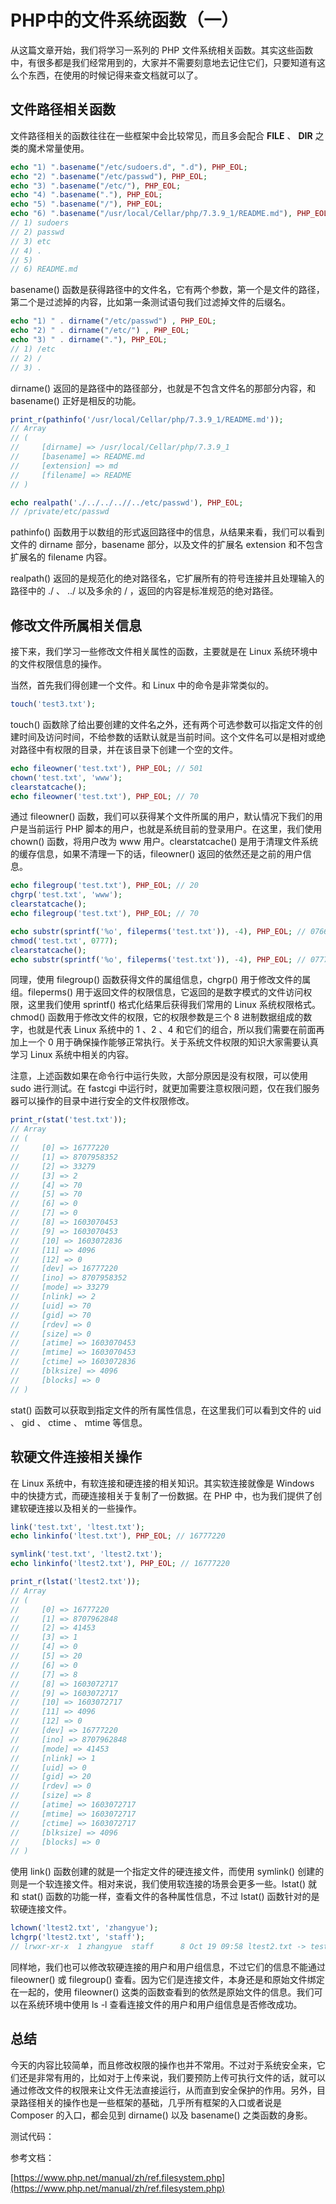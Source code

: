 # PHP中的文件系统函数（一）

从这篇文章开始，我们将学习一系列的 PHP 文件系统相关函数。其实这些函数中，有很多都是我们经常用到的，大家并不需要刻意地去记住它们，只要知道有这么个东西，在使用的时候记得来查文档就可以了。

## 文件路径相关函数

文件路径相关的函数往往在一些框架中会比较常见，而且多会配合 __FILE__ 、 __DIR__ 之类的魔术常量使用。

```php
echo "1) ".basename("/etc/sudoers.d", ".d"), PHP_EOL;
echo "2) ".basename("/etc/passwd"), PHP_EOL;
echo "3) ".basename("/etc/"), PHP_EOL;
echo "4) ".basename("."), PHP_EOL;
echo "5) ".basename("/"), PHP_EOL;
echo "6) ".basename("/usr/local/Cellar/php/7.3.9_1/README.md"), PHP_EOL;
// 1) sudoers
// 2) passwd
// 3) etc
// 4) .
// 5) 
// 6) README.md
```

basename() 函数是获得路径中的文件名，它有两个参数，第一个是文件的路径，第二个是过滤掉的内容，比如第一条测试语句我们过滤掉文件的后缀名。

```php
echo "1) " . dirname("/etc/passwd") , PHP_EOL;
echo "2) " . dirname("/etc/") , PHP_EOL;
echo "3) " . dirname("."), PHP_EOL;
// 1) /etc
// 2) /
// 3) .
```

dirname() 返回的是路径中的路径部分，也就是不包含文件名的那部分内容，和 basename() 正好是相反的功能。

```php
print_r(pathinfo('/usr/local/Cellar/php/7.3.9_1/README.md'));
// Array
// (
//     [dirname] => /usr/local/Cellar/php/7.3.9_1
//     [basename] => README.md
//     [extension] => md
//     [filename] => README
// )

echo realpath('./../../..//../etc/passwd'), PHP_EOL;
// /private/etc/passwd
```

pathinfo() 函数用于以数组的形式返回路径中的信息，从结果来看，我们可以看到文件的 dirname 部分，basename 部分，以及文件的扩展名 extension 和不包含扩展名的 filename 内容。

realpath() 返回的是规范化的绝对路径名，它扩展所有的符号连接并且处理输入的路径中的 ./ 、 ../ 以及多余的 / ，返回的内容是标准规范的绝对路径。 

## 修改文件所属相关信息

接下来，我们学习一些修改文件相关属性的函数，主要就是在 Linux 系统环境中的文件权限信息的操作。

当然，首先我们得创建一个文件。和 Linux 中的命令是非常类似的。

```php
touch('test3.txt');
```

touch() 函数除了给出要创建的文件名之外，还有两个可选参数可以指定文件的创建时间及访问时间，不给参数的话默认就是当前时间。这个文件名可以是相对或绝对路径中有权限的目录，并在该目录下创建一个空的文件。

```php
echo fileowner('test.txt'), PHP_EOL; // 501
chown('test.txt', 'www');
clearstatcache();
echo fileowner('test.txt'), PHP_EOL; // 70
```

通过 fileowner() 函数，我们可以获得某个文件所属的用户，默认情况下我们的用户是当前运行 PHP 脚本的用户，也就是系统目前的登录用户。在这里，我们使用 chown() 函数，将用户改为 www 用户。clearstatcache() 是用于清理文件系统的缓存信息，如果不清理一下的话，fileowner() 返回的依然还是之前的用户信息。

```php
echo filegroup('test.txt'), PHP_EOL; // 20
chgrp('test.txt', 'www');
clearstatcache();
echo filegroup('test.txt'), PHP_EOL; // 70

echo substr(sprintf('%o', fileperms('test.txt')), -4), PHP_EOL; // 0766
chmod('test.txt', 0777);
clearstatcache();
echo substr(sprintf('%o', fileperms('test.txt')), -4), PHP_EOL; // 0777
```

同理，使用 filegroup() 函数获得文件的属组信息，chgrp() 用于修改文件的属组。fileperms() 用于返回文件的权限信息，它返回的是数字模式的文件访问权限，这里我们使用 sprintf() 格式化结果后获得我们常用的 Linux 系统权限格式。chmod() 函数用于修改文件的权限，它的权限参数是三个 8 进制数据组成的数字，也就是代表 Linux 系统中的 1 、2 、4 和它们的组合，所以我们需要在前面再加上一个 0 用于确保操作能够正常执行。关于系统文件权限的知识大家需要认真学习 Linux 系统中相关的内容。

注意，上述函数如果在命令行中运行失败，大部分原因是没有权限，可以使用 sudo 进行测试。在 fastcgi 中运行时，就更加需要注意权限问题，仅在我们服务器可以操作的目录中进行安全的文件权限修改。

```php
print_r(stat('test.txt'));
// Array
// (
//     [0] => 16777220
//     [1] => 8707958352
//     [2] => 33279
//     [3] => 2
//     [4] => 70
//     [5] => 70
//     [6] => 0
//     [7] => 0
//     [8] => 1603070453
//     [9] => 1603070453
//     [10] => 1603072836
//     [11] => 4096
//     [12] => 0
//     [dev] => 16777220
//     [ino] => 8707958352
//     [mode] => 33279
//     [nlink] => 2
//     [uid] => 70
//     [gid] => 70
//     [rdev] => 0
//     [size] => 0
//     [atime] => 1603070453
//     [mtime] => 1603070453
//     [ctime] => 1603072836
//     [blksize] => 4096
//     [blocks] => 0
// )
```

stat() 函数可以获取到指定文件的所有属性信息，在这里我们可以看到文件的 uid 、 gid 、 ctime 、 mtime 等信息。

## 软硬文件连接相关操作

在 Linux 系统中，有软连接和硬连接的相关知识。其实软连接就像是 Windows 中的快捷方式，而硬连接相关于复制了一份数据。在 PHP 中，也为我们提供了创建软硬连接以及相关的一些操作。

```php
link('test.txt', 'ltest.txt');
echo linkinfo('ltest.txt'), PHP_EOL; // 16777220

symlink('test.txt', 'ltest2.txt');
echo linkinfo('ltest2.txt'), PHP_EOL; // 16777220

print_r(lstat('ltest2.txt'));
// Array
// (
//     [0] => 16777220
//     [1] => 8707962848
//     [2] => 41453
//     [3] => 1
//     [4] => 0
//     [5] => 20
//     [6] => 0
//     [7] => 8
//     [8] => 1603072717
//     [9] => 1603072717
//     [10] => 1603072717
//     [11] => 4096
//     [12] => 0
//     [dev] => 16777220
//     [ino] => 8707962848
//     [mode] => 41453
//     [nlink] => 1
//     [uid] => 0
//     [gid] => 20
//     [rdev] => 0
//     [size] => 8
//     [atime] => 1603072717
//     [mtime] => 1603072717
//     [ctime] => 1603072717
//     [blksize] => 4096
//     [blocks] => 0
// )
```

使用 link() 函数创建的就是一个指定文件的硬连接文件，而使用 symlink() 创建的则是一个软连接文件。相对来说，我们使用软连接的场景会更多一些。lstat() 就和 stat() 函数的功能一样，查看文件的各种属性信息，不过 lstat() 函数针对的是软硬连接文件。

```php
lchown('ltest2.txt', 'zhangyue');
lchgrp('ltest2.txt', 'staff');
// lrwxr-xr-x  1 zhangyue  staff      8 Oct 19 09:58 ltest2.txt -> test.txt
```

同样地，我们也可以修改软硬连接的用户和用户组信息，不过它们的信息不能通过 fileowner() 或 filegroup() 查看。因为它们是连接文件，本身还是和原始文件绑定在一起的，使用 fileowner() 这类的函数查看到的依然是原始文件的信息。我们可以在系统环境中使用 ls -l 查看连接文件的用户和用户组信息是否修改成功。

## 总结

今天的内容比较简单，而且修改权限的操作也并不常用。不过对于系统安全来，它们还是非常有用的，比如对于上传来说，我们要预防上传可执行文件的话，就可以通过修改文件的权限来让文件无法直接运行，从而直到安全保护的作用。另外，目录路径相关的操作也是一些框架的基础，几乎所有框架的入口或者说是 Composer 的入口，都会见到 dirname() 以及 basename() 之类函数的身影。

测试代码：

参考文档：

[https://www.php.net/manual/zh/ref.filesystem.php](https://www.php.net/manual/zh/ref.filesystem.php)